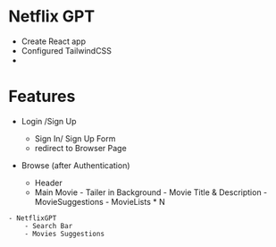 

# Netflix GPT


   - Create React app
   - Configured TailwindCSS
   - 




   # Features
   - Login /Sign Up
        - Sign In/ Sign Up Form
        - redirect to Browser Page


   - Browse (after Authentication)
        - Header
        - Main Movie
                - Tailer in Background
                - Movie Title & Description
                - MovieSuggestions
                        - MovieLists * N
    
    - NetflixGPT
        - Search Bar
        - Movies Suggestions